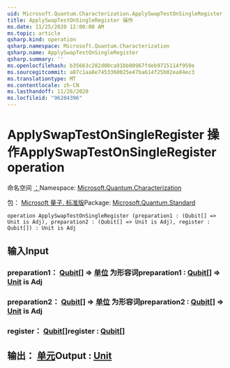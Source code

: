 ```yaml
---
uid: Microsoft.Quantum.Characterization.ApplySwapTestOnSingleRegister
title: ApplySwapTestOnSingleRegister 操作
ms.date: 11/25/2020 12:00:00 AM
ms.topic: article
qsharp.kind: operation
qsharp.namespace: Microsoft.Quantum.Characterization
qsharp.name: ApplySwapTestOnSingleRegister
qsharp.summary: ''
ms.openlocfilehash: b35663c282d00ca91bb00967fdeb9715114f959e
ms.sourcegitcommit: a87c1aa8e7453360025e47ba614f25b02ea84ec3
ms.translationtype: MT
ms.contentlocale: zh-CN
ms.lasthandoff: 11/26/2020
ms.locfileid: "96204396"
---
```

# <a name="applyswaptestonsingleregister-operation"></a><span data-ttu-id="297a8-102">ApplySwapTestOnSingleRegister 操作</span><span class="sxs-lookup"><span data-stu-id="297a8-102">ApplySwapTestOnSingleRegister operation</span></span>

<span data-ttu-id="297a8-103">命名空间 [：](xref:Microsoft.Quantum.Characterization)</span><span class="sxs-lookup"><span data-stu-id="297a8-103">Namespace: [Microsoft.Quantum.Characterization](xref:Microsoft.Quantum.Characterization)</span></span>

<span data-ttu-id="297a8-104">包： [Microsoft 量子. 标准版](https://nuget.org/packages/Microsoft.Quantum.Standard)</span><span class="sxs-lookup"><span data-stu-id="297a8-104">Package: [Microsoft.Quantum.Standard](https://nuget.org/packages/Microsoft.Quantum.Standard)</span></span>




```qsharp
operation ApplySwapTestOnSingleRegister (preparation1 : (Qubit[] => Unit is Adj), preparation2 : (Qubit[] => Unit is Adj), register : Qubit[]) : Unit is Adj
```


## <a name="input"></a><span data-ttu-id="297a8-105">输入</span><span class="sxs-lookup"><span data-stu-id="297a8-105">Input</span></span>

### <a name="preparation1--qubit--unit--is-adj"></a><span data-ttu-id="297a8-106">preparation1： [Qubit](xref:microsoft.quantum.lang-ref.qubit)[] => [单位](xref:microsoft.quantum.lang-ref.unit)  为形容词</span><span class="sxs-lookup"><span data-stu-id="297a8-106">preparation1 : [Qubit](xref:microsoft.quantum.lang-ref.qubit)[] => [Unit](xref:microsoft.quantum.lang-ref.unit)  is Adj</span></span>




### <a name="preparation2--qubit--unit--is-adj"></a><span data-ttu-id="297a8-107">preparation2： [Qubit](xref:microsoft.quantum.lang-ref.qubit)[] => [单位](xref:microsoft.quantum.lang-ref.unit)  为形容词</span><span class="sxs-lookup"><span data-stu-id="297a8-107">preparation2 : [Qubit](xref:microsoft.quantum.lang-ref.qubit)[] => [Unit](xref:microsoft.quantum.lang-ref.unit)  is Adj</span></span>




### <a name="register--qubit"></a><span data-ttu-id="297a8-108">register： [Qubit](xref:microsoft.quantum.lang-ref.qubit)[]</span><span class="sxs-lookup"><span data-stu-id="297a8-108">register : [Qubit](xref:microsoft.quantum.lang-ref.qubit)[]</span></span>





## <a name="output--unit"></a><span data-ttu-id="297a8-109">输出： [单元](xref:microsoft.quantum.lang-ref.unit)</span><span class="sxs-lookup"><span data-stu-id="297a8-109">Output : [Unit](xref:microsoft.quantum.lang-ref.unit)</span></span>

